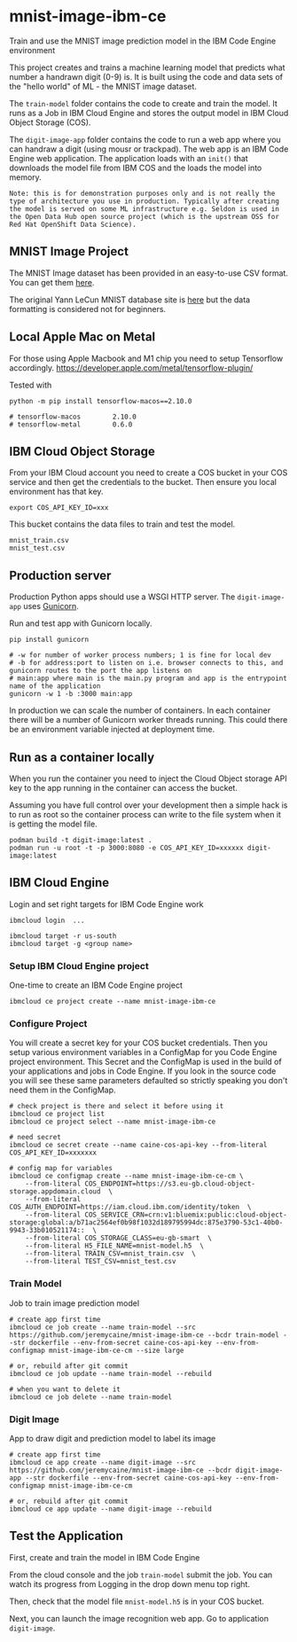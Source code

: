 # mnist-image-ibm-ce
Train and use the MNIST image prediction model in the IBM Code Engine environment

This project creates and trains a machine learning model that predicts what number a handrawn digit (0-9) is. It is built using the code and data sets of the "hello world" of ML - the MNIST image dataset.

The `train-model` folder contains the code to create and train the model. It runs as a Job in IBM Cloud Engine and stores the output model in IBM Cloud Object Storage (COS).

The `digit-image-app` folder contains the code to run a web app where you can handraw a digit (using mousr or trackpad). The web app is an IBM Code Engine web application. The application loads with an `init()` that downloads the model file from IBM COS and the loads the model into memory.

    Note: this is for demonstration purposes only and is not really the type of architecture you use in production. Typically after creating the model is served on some ML infrastructure e.g. Seldon is used in the Open Data Hub open source project (which is the upstream OSS for Red Hat OpenShift Data Science).

## MNIST Image Project
The MNIST Image dataset has been provided in an easy-to-use CSV format. You can get them [here](https://www.kaggle.com/datasets/oddrationale/mnist-in-csv).

The original Yann LeCun MNIST database site is [here](http://yann.lecun.com/exdb/mnist/) but the data formatting is considered not for beginners.

## Local Apple Mac on Metal
For those using Apple Macbook and M1 chip you need to setup Tensorflow accordingly.
https://developer.apple.com/metal/tensorflow-plugin/

Tested with
```
python -m pip install tensorflow-macos==2.10.0

# tensorflow-macos        2.10.0
# tensorflow-metal        0.6.0
```

## IBM Cloud Object Storage
From your IBM Cloud account you need to create a COS bucket in your COS service and then get the credentials to the bucket. Then ensure you local environment has that key.
```
export COS_API_KEY_ID=xxx
```
This bucket contains the data files to train and test the model.
```
mnist_train.csv
mnist_test.csv
```

## Production server
Production Python apps should use a WSGI HTTP server. The `digit-image-app` uses  [Gunicorn](https://gunicorn.org).

Run and test app with Gunicorn locally.
```
pip install gunicorn

# -w for number of worker process numbers; 1 is fine for local dev
# -b for address:port to listen on i.e. browser connects to this, and gunicorn routes to the port the app listens on
# main:app where main is the main.py program and app is the entrypoint name of the application
gunicorn -w 1 -b :3000 main:app
```
In production we can scale the number of containers. In each container there will be a number of Gunicorn worker threads running. This could there be an environment variable injected at deployment time.

## Run as a container locally
When you run the container you need to inject the Cloud Object storage API key to the app running in the container can access the bucket.

Assuming you have full control over your development then a simple hack is to run as root so the container process can write to the file system when it is getting the model file.
```
podman build -t digit-image:latest .
podman run -u root -t -p 3000:8080 -e COS_API_KEY_ID=xxxxxx digit-image:latest
```

## IBM Cloud Engine
Login and set right targets for IBM Code Engine work
```
ibmcloud login  ...

ibmcloud target -r us-south
ibmcloud target -g <group name>
```

### Setup IBM Cloud Engine project
One-time to create an IBM Code Engine project
```
ibmcloud ce project create --name mnist-image-ibm-ce
```

### Configure Project
You will create a secret key for your COS bucket credentials. Then you setup various environment variables in a ConfigMap for you Code Engine project environment. This Secret and the ConfigMap is used in the build of your applications and jobs in Code Engine. If you look in the source code you will see these same parameters defaulted so strictly speaking you don't need them in the ConfigMap. 

```
# check project is there and select it before using it
ibmcloud ce project list
ibmcloud ce project select --name mnist-image-ibm-ce

# need secret
ibmcloud ce secret create --name caine-cos-api-key --from-literal COS_API_KEY_ID=xxxxxxx

# config map for variables
ibmcloud ce configmap create --name mnist-image-ibm-ce-cm \
    --from-literal COS_ENDPOINT=https://s3.eu-gb.cloud-object-storage.appdomain.cloud  \
    --from-literal COS_AUTH_ENDPOINT=https://iam.cloud.ibm.com/identity/token  \
    --from-literal COS_SERVICE_CRN=crn:v1:bluemix:public:cloud-object-storage:global:a/b71ac2564ef0b98f1032d189795994dc:875e3790-53c1-40b0-9943-33b010521174::  \
    --from-literal COS_STORAGE_CLASS=eu-gb-smart  \
    --from-literal H5_FILE_NAME=mnist-model.h5  \
    --from-literal TRAIN_CSV=mnist_train.csv  \
    --from-literal TEST_CSV=mnist_test.csv
```

### Train Model
Job to train image prediction model
```
# create app first time
ibmcloud ce job create --name train-model --src https://github.com/jeremycaine/mnist-image-ibm-ce --bcdr train-model --str dockerfile --env-from-secret caine-cos-api-key --env-from-configmap mnist-image-ibm-ce-cm --size large

# or, rebuild after git commit
ibmcloud ce job update --name train-model --rebuild

# when you want to delete it
ibmcloud ce job delete --name train-model
```

### Digit Image 
App to draw digit and prediction model to label its image
```
# create app first time
ibmcloud ce app create --name digit-image --src https://github.com/jeremycaine/mnist-image-ibm-ce --bcdr digit-image-app --str dockerfile --env-from-secret caine-cos-api-key --env-from-configmap mnist-image-ibm-ce-cm

# or, rebuild after git commit
ibmcloud ce app update --name digit-image --rebuild
```

## Test the Application
First, create and train the model in IBM Code Engine

From the cloud console and the job `train-model` submit the job. You can watch its progress from Logging in the drop down menu top right.

Then, check that the model file `mnist-model.h5` is in your COS bucket.

Next, you can launch the image recognition web app. Go to application `digit-image`. 


